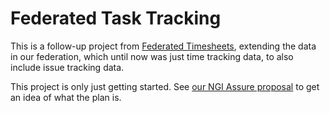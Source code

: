 # Federated Task Tracking


This is a follow-up project from [Federated Timesheets](https://github.com/federatedbookkeeping/timesheets), extending the data in our federation, which until now was just time tracking data, to also include issue tracking data.

This project is only just getting started. See [our NGI Assure proposal](./ngi-assure-application.md) to get an idea of what the plan is.
